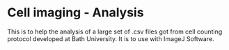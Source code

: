 # Cell imaging - Analysis
This is to help the analysis of a large set of .csv files got from cell counting protocol developed at Bath University. It is to use with ImageJ Software.
